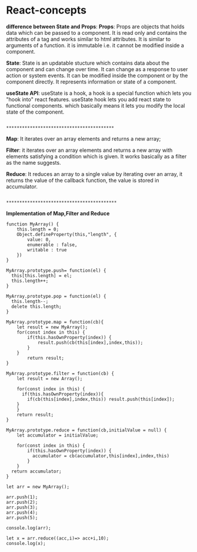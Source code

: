 # React-concepts

**difference between State and Props**:
**Props**: Props are objects that holds data which can be passed to a component. It is read only and contains the attributes of a tag and works similar to html attributes. It is similar to arguments of a function. it is immutable i.e. it cannot be modified inside a component.

**State**: State is an updatable stucture which contains data about the component and can change over time. It can change as a response to user action or system events. It can be modified inside the component or by the component directly. It represents information or state of a component.

**useState API**: useState is a hook, a hook is a special function which lets you "hook into" react features. useState hook lets you add react state to functional components. which basically means it lets you modify the local state of the component.

                                                   *****************************************

**Map**: It iterates over an array elements and returns a new array;

**Filter**: it iterates over an array elements and returns a new array with elements satisfying a condition which is given. It works basically as a filter as the name suggests.

**Reduce**: It reduces an array to a single value by iterating over an array, it returns the value of the callback function, the value is stored in accumulator.

                                                   ******************************************
 **Implementation of Map,Filter and Reduce**

```
function MyArray() {
    this.length = 0;
    Object.defineProperty(this,"length", {
        value: 0,
        enumerable : false,
        writable : true
    })
}

MyArray.prototype.push= function(el) {
  this[this.length] = el;
  this.length++;
}

MyArray.prototype.pop = function(el) {
  this.length--;
  delete this.length;
}

MyArray.prototype.map = function(cb){
    let result = new MyArray();
    for(const index in this) {
        if(this.hasOwnProperty(index)) {
            result.push(cb(this[index],index,this));
        }
    }
        return result;
}

MyArray.prototype.filter = function(cb) {
    let result = new Array();

    for(const index in this) {
      if(this.hasOwnProperty(index)){
        if(cb(this[index],index,this)) result.push(this[index]);
    }
    }
    return result;
}

MyArray.prototype.reduce = function(cb,initialValue = null) {
    let accumulator = initialValue;

    for(const index in this) {
        if(this.hasOwnProperty(index)) {
          accumulator = cb(accumulator,this[index],index,this)
        }
    }
  return accumulator;
}

let arr = new MyArray();

arr.push(1);
arr.push(2);
arr.push(3);
arr.push(4);
arr.push(5);

console.log(arr);

let x = arr.reduce((acc,i)=> acc+i,10);
console.log(x);
```
